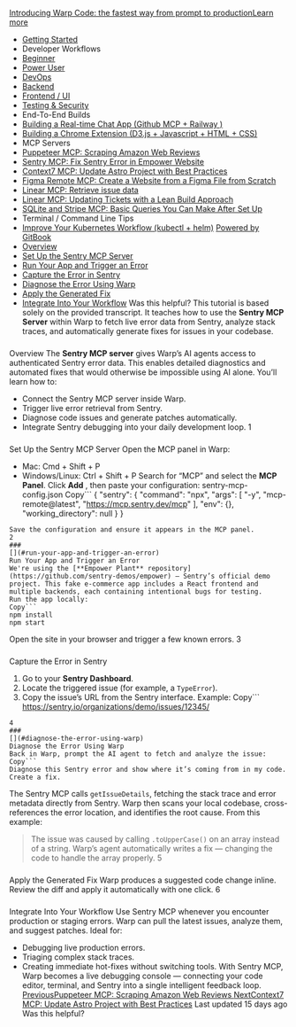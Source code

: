 [Introducing Warp Code: the fastest way from prompt to productionLearn more ](https://www.warp.dev/blog/introducing-warp-code-prompt-to-prod)
 * [Getting Started](/university)
 * Developer Workflows
 * [Beginner](/university/developer-workflows/beginner)
 * [Power User](/university/developer-workflows/power-user)
 * [DevOps](/university/developer-workflows/devops)
 * [Backend](/university/developer-workflows/backend)
 * [Frontend / UI](/university/developer-workflows/frontend-ui)
 * [Testing & Security](/university/developer-workflows/testing-and-security)
 * End-To-End Builds
 * [Building a Real-time Chat App (Github MCP + Railway )](/university/end-to-end-builds/building-a-real-time-chat-app-github-mcp-+-railway)
 * [Building a Chrome Extension (D3.js + Javascript + HTML + CSS)](/university/end-to-end-builds/building-a-chrome-extension-d3.js-+-javascript-+-html-+-css)
 * MCP Servers
 * [Puppeteer MCP: Scraping Amazon Web Reviews ](/university/mcp-servers/puppeteer-mcp-scraping-amazon-web-reviews)
 * [Sentry MCP: Fix Sentry Error in Empower Website](/university/mcp-servers/sentry-mcp-fix-sentry-error-in-empower-website)
 * [Context7 MCP: Update Astro Project with Best Practices](/university/mcp-servers/context7-mcp-update-astro-project-with-best-practices)
 * [Figma Remote MCP: Create a Website from a Figma File from Scratch](/university/mcp-servers/figma-remote-mcp-create-a-website-from-a-figma-file-from-scratch)
 * [Linear MCP: Retrieve issue data](/university/mcp-servers/linear-mcp-retrieve-issue-data)
 * [Linear MCP: Updating Tickets with a Lean Build Approach](/university/mcp-servers/linear-mcp-updating-tickets-with-a-lean-build-approach)
 * [SQLite and Stripe MCP: Basic Queries You Can Make After Set Up](/university/mcp-servers/sqlite-and-stripe-mcp-basic-queries-you-can-make-after-set-up)
 * Terminal / Command Line Tips
 * [Improve Your Kubernetes Workflow (kubectl + helm)](/university/terminal-command-line-tips/improve-your-kubernetes-workflow-kubectl-+-helm)
[Powered by GitBook](https://www.gitbook.com/?utm_source=content&utm_medium=trademark&utm_campaign=c5dAwvMCRiTxUOdDicqy)
 * [Overview](#overview)
 * [Set Up the Sentry MCP Server](#set-up-the-sentry-mcp-server)
 * [Run Your App and Trigger an Error](#run-your-app-and-trigger-an-error)
 * [Capture the Error in Sentry](#capture-the-error-in-sentry)
 * [Diagnose the Error Using Warp](#diagnose-the-error-using-warp)
 * [Apply the Generated Fix](#apply-the-generated-fix)
 * [Integrate Into Your Workflow](#integrate-into-your-workflow)
Was this helpful?
This tutorial is based solely on the provided transcript. It teaches how to use the **Sentry MCP Server** within Warp to fetch live error data from Sentry, analyze stack traces, and automatically generate fixes for issues in your codebase.
### 
[](#overview)
Overview
The **Sentry MCP server** gives Warp’s AI agents access to authenticated Sentry error data. This enables detailed diagnostics and automated fixes that would otherwise be impossible using AI alone.
You’ll learn how to:
 * Connect the Sentry MCP server inside Warp.
 * Trigger live error retrieval from Sentry.
 * Diagnose code issues and generate patches automatically.
 * Integrate Sentry debugging into your daily development loop.
1
### 
[](#set-up-the-sentry-mcp-server)
Set Up the Sentry MCP Server
Open the MCP panel in Warp:
 * Mac: Cmd + Shift + P
 * Windows/Linux: Ctrl + Shift + P Search for “MCP” and select the **MCP Panel**.
Click **Add** , then paste your configuration:
sentry-mcp-config.json
Copy```
{
 "sentry": {
 "command": "npx",
 "args": [
 "-y",
 "mcp-remote@latest",
 "https://mcp.sentry.dev/mcp"
 ],
 "env": {},
 "working_directory": null
 }
}
```
Save the configuration and ensure it appears in the MCP panel.
2
### 
[](#run-your-app-and-trigger-an-error)
Run Your App and Trigger an Error
We're using the [**Empower Plant** repository](https://github.com/sentry-demos/empower) — Sentry’s official demo project. This fake e-commerce app includes a React frontend and multiple backends, each containing intentional bugs for testing.
Run the app locally:
Copy```
npm install
npm start
```
Open the site in your browser and trigger a few known errors.
3
### 
[](#capture-the-error-in-sentry)
Capture the Error in Sentry
 1. Go to your **Sentry Dashboard**.
 2. Locate the triggered issue (for example, a `TypeError`).
 3. Copy the issue’s URL from the Sentry interface.
Example:
Copy```
https://sentry.io/organizations/demo/issues/12345/
```
4
### 
[](#diagnose-the-error-using-warp)
Diagnose the Error Using Warp
Back in Warp, prompt the AI agent to fetch and analyze the issue:
Copy```
Diagnose this Sentry error and show where it’s coming from in my code.
Create a fix.
```
The Sentry MCP calls `getIssueDetails`, fetching the stack trace and error metadata directly from Sentry. Warp then scans your local codebase, cross-references the error location, and identifies the root cause.
From this example:
> The issue was caused by calling `.toUpperCase()` on an array instead of a string.
Warp’s agent automatically writes a fix — changing the code to handle the array properly.
5
### 
[](#apply-the-generated-fix)
Apply the Generated Fix
Warp produces a suggested code change inline. Review the diff and apply it automatically with one click.
6
### 
[](#integrate-into-your-workflow)
Integrate Into Your Workflow
Use Sentry MCP whenever you encounter production or staging errors. Warp can pull the latest issues, analyze them, and suggest patches.
Ideal for:
 * Debugging live production errors.
 * Triaging complex stack traces.
 * Creating immediate hot-fixes without switching tools.
With Sentry MCP, Warp becomes a live debugging console — connecting your code editor, terminal, and Sentry into a single intelligent feedback loop.
[PreviousPuppeteer MCP: Scraping Amazon Web Reviews ](/university/mcp-servers/puppeteer-mcp-scraping-amazon-web-reviews)[NextContext7 MCP: Update Astro Project with Best Practices](/university/mcp-servers/context7-mcp-update-astro-project-with-best-practices)
Last updated 15 days ago
Was this helpful?